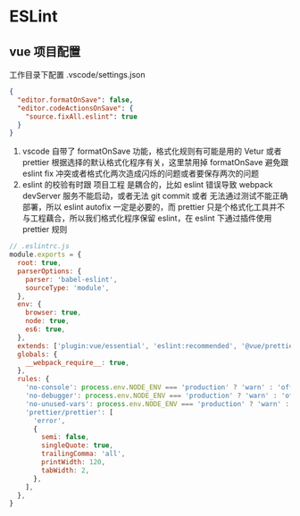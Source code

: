# ESLint

## vue 项目配置

工作目录下配置 .vscode/settings.json

```json
{
  "editor.formatOnSave": false,
  "editor.codeActionsOnSave": {
    "source.fixAll.eslint": true
  }
}
```

1. vscode 自带了 formatOnSave 功能，格式化规则有可能是用的 Vetur 或者 prettier 根据选择的默认格式化程序有关，这里禁用掉 formatOnSave 避免跟 eslint fix 冲突或者格式化两次造成闪烁的问题或者要保存两次的问题
2. eslint 的校验有时跟 项目工程 是耦合的，比如 eslint 错误导致 webpack devServer 服务不能启动，或者无法 git commit 或者 无法通过测试不能正确部署，所以 eslint autofix 一定是必要的，而 prettier 只是个格式化工具并不与工程藕合，所以我们格式化程序保留 eslint，在 eslint 下通过插件使用 prettier 规则

```js
// .eslintrc.js
module.exports = {
  root: true,
  parserOptions: {
    parser: 'babel-eslint',
    sourceType: 'module',
  },
  env: {
    browser: true,
    node: true,
    es6: true,
  },
  extends: ['plugin:vue/essential', 'eslint:recommended', '@vue/prettier'],
  globals: {
    __webpack_require__: true,
  },
  rules: {
    'no-console': process.env.NODE_ENV === 'production' ? 'warn' : 'off',
    'no-debugger': process.env.NODE_ENV === 'production' ? 'warn' : 'off',
    'no-unused-vars': process.env.NODE_ENV === 'production' ? 'warn' : 'off',
    'prettier/prettier': [
      'error',
      {
        semi: false,
        singleQuote: true,
        trailingComma: 'all',
        printWidth: 120,
        tabWidth: 2,
      },
    ],
  },
}
```
